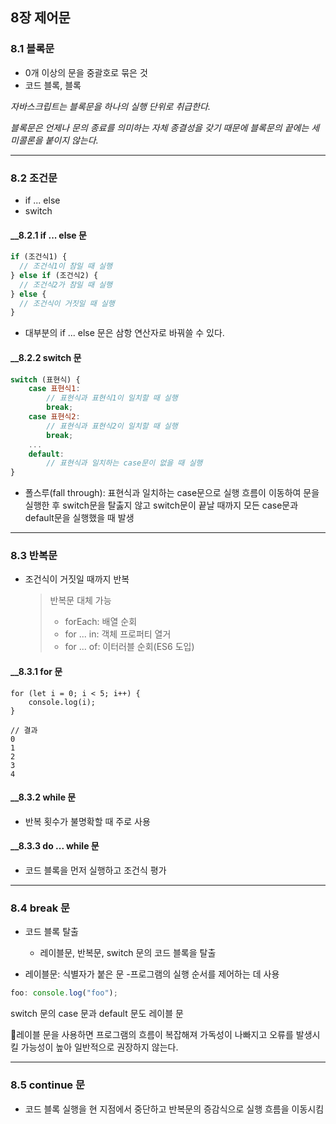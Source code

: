 ## 8장 제어문

### 8.1 블록문

- 0개 이상의 문을 중괄호로 묶은 것
- 코드 블록, 블록

_자바스크립트는 블록문을 하나의 실행 단위로 취급한다._

_블록문은 언제나 문의 종료를 의미하는 자체 종결성을 갖기 때문에 블록문의 끝에는 세미콜론을 붙이지 않는다._

<hr>

### 8.2 조건문

- if ... else
- switch

#### \_\_8.2.1 if ... else 문

```javascript
if (조건식1) {
  // 조건식1이 참일 때 실행
} else if (조건식2) {
  // 조건식2가 참일 때 실행
} else {
  // 조건식이 거짓일 때 실행
}
```

- 대부분의 if ... else 문은 삼항 연산자로 바꿔쓸 수 있다.

#### \_\_8.2.2 switch 문

```javascript
switch (표현식) {
    case 표현식1:
        // 표현식과 표현식1이 일치할 때 실행
        break;
    case 표현식2:
        // 표현식과 표현식2이 일치할 때 실행
        break;
    ...
    default:
        // 표현식과 일치하는 case문이 없을 때 실행
}
```

- 폴스루(fall through): 표현식과 일치하는 case문으로 실행 흐름이 이동하여 문을 실행한 후 switch문을 탈춣지 않고 switch문이 끝날 때까지 모든 case문과 default문을 실행했을 때 발생

<hr>

### 8.3 반복문

- 조건식이 거짓일 때까지 반복
  > 반복문 대체 가능
  >
  > - forEach: 배열 순회
  > - for ... in: 객체 프로퍼티 열거
  > - for ... of: 이터러블 순회(ES6 도입)

#### \_\_8.3.1 for 문

```
for (let i = 0; i < 5; i++) {
    console.log(i);
}

// 결과
0
1
2
3
4
```

#### \_\_8.3.2 while 문

- 반복 횟수가 불명확할 때 주로 사용

#### \_\_8.3.3 do ... while 문

- 코드 블록을 먼저 실행하고 조건식 평가

<hr>

### 8.4 break 문

- 코드 블록 탈출

  - 레이블문, 반복문, switch 문의 코드 블록을 탈출

- 레이블문: 식별자가 붙은 문 -프로그램의 실행 순서를 제어하는 데 사용

```javascript
foo: console.log("foo");
```

switch 문의 case 문과 default 문도 레이블 문

🚨레이블 문을 사용하면 프로그램의 흐름이 복잡해져 가독성이 나빠지고 오류를 발생시킬 가능성이 높아 일반적으로 권장하지 않는다.

<hr>

### 8.5 continue 문

- 코드 블록 실행을 현 지점에서 중단하고 반복문의 증감식으로 실행 흐름을 이동시킴
